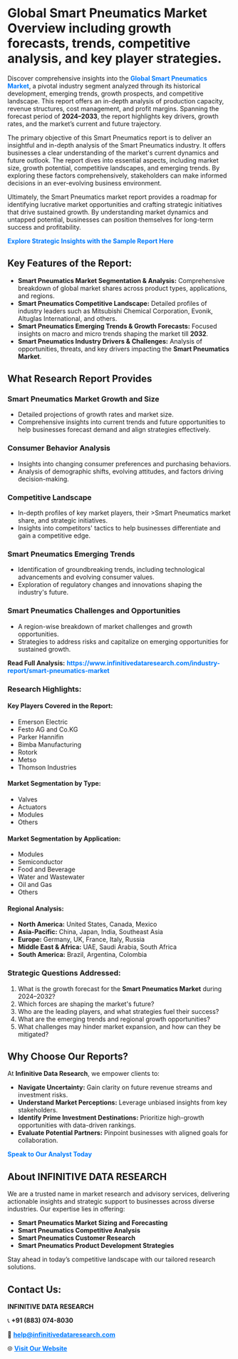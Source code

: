 <h1>Global Smart Pneumatics Market Overview including growth forecasts, trends, competitive analysis, and key player strategies.</h1>
<p>
Discover comprehensive insights into the 
<a href="https://www.infinitivedataresearch.com/industry-report/smart-pneumatics-market" rel="dofollow" style="color: #007BFF; text-decoration: none;"><strong>Global Smart Pneumatics Market</strong></a>, a pivotal industry segment analyzed through its historical development, emerging trends, growth prospects, and competitive landscape. This report offers an in-depth analysis of production capacity, revenue structures, cost management, and profit margins. Spanning the forecast period of <strong>2024–2033</strong>, the report highlights key drivers, growth rates, and the market’s current and future trajectory.
</p>
<p>
The primary objective of this Smart Pneumatics report is to deliver an insightful and in-depth analysis of the Smart Pneumatics industry. It offers businesses a clear understanding of the market's current dynamics and future outlook. The report dives into essential aspects, including market size, growth potential, competitive landscapes, and emerging trends. By exploring these factors comprehensively, stakeholders can make informed decisions in an ever-evolving business environment.
</p>
<p>
Ultimately, the Smart Pneumatics market report provides a roadmap for identifying lucrative market opportunities and crafting strategic initiatives that drive sustained growth. By understanding market dynamics and untapped potential, businesses can position themselves for long-term success and profitability.
</p>
<p>
<a href="https://www.infinitivedataresearch.com/request-sample/reportId=106267" style="color: #007BFF; text-decoration: none;"><strong>Explore Strategic Insights with the Sample Report Here</strong></a>
</p>

<h2>Key Features of the Report:</h2>
<ul>
<li><strong>Smart Pneumatics Market Segmentation & Analysis:</strong> Comprehensive breakdown of global market shares across product types, applications, and regions.</li>
<li><strong>Smart Pneumatics Competitive Landscape:</strong> Detailed profiles of industry leaders such as Mitsubishi Chemical Corporation, Evonik, Altuglas International, and others.</li>
<li><strong>Smart Pneumatics Emerging Trends & Growth Forecasts:</strong> Focused insights on macro and micro trends shaping the market till <strong>2032</strong>.</li>
<li><strong>Smart Pneumatics Industry Drivers & Challenges:</strong> Analysis of opportunities, threats, and key drivers impacting the <strong>Smart Pneumatics Market</strong>.</li>
</ul>

<h2>What Research Report Provides</h2>
<h3>Smart Pneumatics Market Growth and Size</h3>
<ul>
<li>Detailed projections of growth rates and market size.</li>
<li>Comprehensive insights into current trends and future opportunities to help businesses forecast demand and align strategies effectively.</li>
</ul>

<h3>Consumer Behavior Analysis</h3>
<ul>
<li>Insights into changing consumer preferences and purchasing behaviors.</li>
<li>Analysis of demographic shifts, evolving attitudes, and factors driving decision-making.</li>
</ul>

<h3>Competitive Landscape</h3>
<ul>
<li>In-depth profiles of key market players, their >Smart Pneumatics market share, and strategic initiatives.</li>
<li>Insights into competitors' tactics to help businesses differentiate and gain a competitive edge.</li>
</ul>

<h3>Smart Pneumatics Emerging Trends</h3>
<ul>
<li>Identification of groundbreaking trends, including technological advancements and evolving consumer values.</li>
<li>Exploration of regulatory changes and innovations shaping the industry's future.</li>
</ul>

<h3>Smart Pneumatics Challenges and Opportunities</h3>
<ul>
<li>A region-wise breakdown of market challenges and growth opportunities.</li>
<li>Strategies to address risks and capitalize on emerging opportunities for sustained growth.</li>
</ul>
<p><strong>Read Full Analysis:</strong> <a href="https://www.infinitivedataresearch.com/industry-report/smart-pneumatics-market" rel="dofollow" style="color: #007BFF; text-decoration: none;"><strong>https://www.infinitivedataresearch.com/industry-report/smart-pneumatics-market</strong></a></p>
<h3>Research Highlights:</h3>
<h4>Key Players Covered in the Report:</h4>
<ul><li>Emerson Electric</li><li>Festo AG and Co.KG</li><li>Parker Hannifin</li><li>Bimba Manufacturing</li><li>Rotork</li><li>Metso</li><li>Thomson Industries</li></ul>
<h4>Market Segmentation by Type:</h4>
<ul><li>Valves</li><li>Actuators</li><li>Modules</li><li>Others</li></ul>
<h4>Market Segmentation by Application:</h4>
<ul><li>Modules</li><li>Semiconductor</li><li>Food and Beverage</li><li>Water and Wastewater</li><li>Oil and Gas</li><li>Others</li></ul>

<h4>Regional Analysis:</h4>
<ul>
<li><strong>North America:</strong> United States, Canada, Mexico</li>
<li><strong>Asia-Pacific:</strong> China, Japan, India, Southeast Asia</li>
<li><strong>Europe:</strong> Germany, UK, France, Italy, Russia</li>
<li><strong>Middle East & Africa:</strong> UAE, Saudi Arabia, South Africa</li>
<li><strong>South America:</strong> Brazil, Argentina, Colombia</li>
</ul>

<h3>Strategic Questions Addressed:</h3>
<ol>
<li>What is the growth forecast for the <strong>Smart Pneumatics Market</strong> during 2024–2032?</li>
<li>Which forces are shaping the market's future?</li>
<li>Who are the leading players, and what strategies fuel their success?</li>
<li>What are the emerging trends and regional growth opportunities?</li>
<li>What challenges may hinder market expansion, and how can they be mitigated?</li>
</ol>

<h2>Why Choose Our Reports?</h2>
<p>At <strong>Infinitive Data Research</strong>, we empower clients to:</p>
<ul>
<li><strong>Navigate Uncertainty:</strong> Gain clarity on future revenue streams and investment risks.</li>
<li><strong>Understand Market Perceptions:</strong> Leverage unbiased insights from key stakeholders.</li>
<li><strong>Identify Prime Investment Destinations:</strong> Prioritize high-growth opportunities with data-driven rankings.</li>
<li><strong>Evaluate Potential Partners:</strong> Pinpoint businesses with aligned goals for collaboration.</li>
</ul>
<p><a href="https://www.infinitivedataresearch.com/industry-report/smart-pneumatics-market" rel="dofollow" style="color: #007BFF; text-decoration: none;"><strong>Speak to Our Analyst Today</strong></a></p>

<h2>About INFINITIVE DATA RESEARCH</h2>
<p>We are a trusted name in market research and advisory services, delivering actionable insights and strategic support to businesses across diverse industries. Our expertise lies in offering:</p>
<ul>
<li><strong>Smart Pneumatics Market Sizing and Forecasting</strong></li>
<li><strong>Smart Pneumatics Competitive Analysis</strong></li>
<li><strong>Smart Pneumatics Customer Research</strong></li>
<li><strong>Smart Pneumatics Product Development Strategies</strong></li>
</ul>
<p>Stay ahead in today’s competitive landscape with our tailored research solutions.</p>

<h2>Contact Us:</h2>
<p><strong>INFINITIVE DATA RESEARCH</strong></p>
<p>📞 <strong>+91 (883) 074-8030</strong></p>
<p>📧 <strong><a href="mailto:help@infinitivedataresearch.com" style="color: #007BFF;">help@infinitivedataresearch.com</a></strong></p>
<p>🌐 <strong><a href="https://www.infinitivedataresearch.com" rel="dofollow" style="color: #007BFF;">Visit Our Website</a></strong></p>